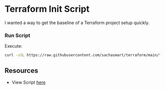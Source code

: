 # Terraform Init Script
I wanted a way to get the baseline of a Terraform project setup quickly. 

### Run Script 
Execute: 
```bash
curl -sSL https://raw.githubusercontent.com/sachasmart/terraform/main/terraform-init-script/create-terraform-template.sh | bash
```

## Resources
- View Script [here](https://github.com/sachasmart/terraform/blob/main/terraform-init-script/create-terraform-template.sh)
